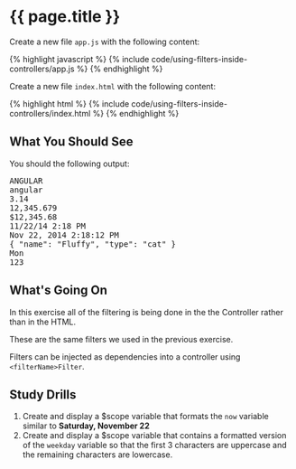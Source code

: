 # {{ page.title }}

Create a new file `app.js` with the following content:

{% highlight javascript %}
{% include code/using-filters-inside-controllers/app.js %}
{% endhighlight %}

Create a new file `index.html` with the following content:

{% highlight html %}
{% include code/using-filters-inside-controllers/index.html %}
{% endhighlight %}

## What You Should See

You should the following output:

<pre>
ANGULAR
angular
3.14
12,345.679
$12,345.68
11/22/14 2:18 PM
Nov 22, 2014 2:18:12 PM
{ "name": "Fluffy", "type": "cat" }
Mon
123
</pre>

## What's Going On

In this exercise all of the filtering is being done in the the Controller
rather than in the HTML.

These are the same filters we used in the previous exercise.

Filters can be injected as dependencies into a controller using
`<filterName>Filter`.

## Study Drills

1. Create and display a $scope variable that formats the `now` variable similar to
**Saturday, November 22**
2. Create and display a $scope variable that contains a formatted version of
the `weekday` variable so that the first 3 characters are uppercase and the
remaining characters are lowercase.
 
